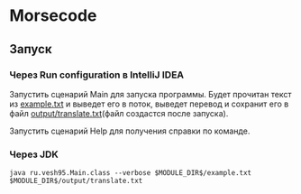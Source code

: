 # Morsecode

## Запуск
### Через Run configuration в IntelliJ IDEA
Запустить сценарий Main для запуска программы.
Будет прочитан текст из [example.txt](example.txt) и выведет его в поток, выведет перевод и сохранит его в файл [output/translate.txt](output%2Ftranslate.txt)(файл создастся после запуска).

Запустить сценарий Help для получения справки по команде. 

### Через JDK
```
java ru.vesh95.Main.class --verbose $MODULE_DIR$/example.txt $MODULE_DIR$/output/translate.txt
```